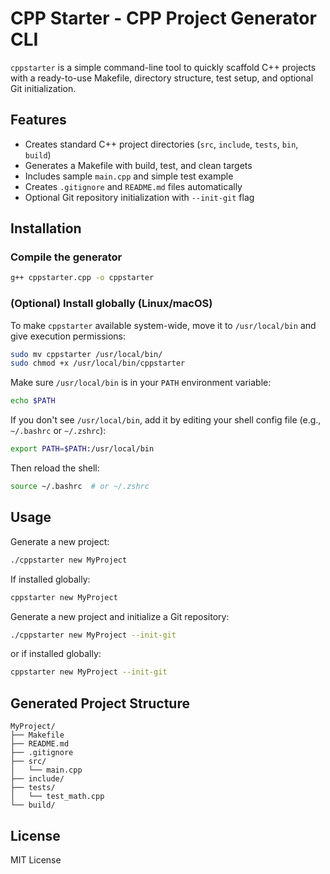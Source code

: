 # CPP Starter - CPP Project Generator CLI

`cppstarter` is a simple command-line tool to quickly scaffold C++ projects with a ready-to-use Makefile, directory structure, test setup, and optional Git initialization.

## Features

- Creates standard C++ project directories (`src`, `include`, `tests`, `bin`, `build`)
- Generates a Makefile with build, test, and clean targets
- Includes sample `main.cpp` and simple test example
- Creates `.gitignore` and `README.md` files automatically
- Optional Git repository initialization with `--init-git` flag

## Installation

### Compile the generator

```bash
g++ cppstarter.cpp -o cppstarter
```

### (Optional) Install globally (Linux/macOS)

To make `cppstarter` available system-wide, move it to `/usr/local/bin` and give execution permissions:

```bash
sudo mv cppstarter /usr/local/bin/
sudo chmod +x /usr/local/bin/cppstarter
```

Make sure `/usr/local/bin` is in your `PATH` environment variable:

```bash
echo $PATH
```

If you don't see `/usr/local/bin`, add it by editing your shell config file (e.g., `~/.bashrc` or `~/.zshrc`):

```bash
export PATH=$PATH:/usr/local/bin
```

Then reload the shell:

```bash
source ~/.bashrc  # or ~/.zshrc
```

## Usage

Generate a new project:

```bash
./cppstarter new MyProject
```

If installed globally:

```bash
cppstarter new MyProject
```

Generate a new project and initialize a Git repository:

```bash
./cppstarter new MyProject --init-git
```

or if installed globally:

```bash
cppstarter new MyProject --init-git
```

## Generated Project Structure

```
MyProject/
├── Makefile
├── README.md
├── .gitignore
├── src/
│   └── main.cpp
├── include/
├── tests/
│   └── test_math.cpp
└── build/
```

## License

MIT License
